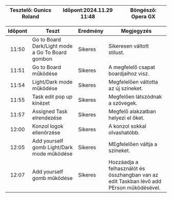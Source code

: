 |Tesztelő: Gunics Roland | Időpont:2024.11.29 11:48| Böngésző: Opera GX|
| -------------------------------------|----------|-------------------------|

| Időpont | Teszt                | Eredmény | Megjegyzés                                                            |
|:-------:|----------------------|----------|-----------------------------------------------------------------------|
|11:50| Go to Board Dark/Light mode a Go To Board gombon | Sikeres | Sikeresen váltott stílust. |
|11:51| Go to Board működése | Sikeres | A megfelelő csapat boardjaihoz visz. |
|11:54| Light/Dark mode működése | Sikeres | Megfelelően váltotta az új színeket. |
|11:55| Task edit pop up kinézet | Sikeres | Megfelően látszódnak a szövegek. |
|11:57| Assigned Task elrendezése | Sikeres | Megfelő alakzatban helyezi el őket. |
|12:00| Konzol logok ellenőrzése | Sikeres | A konzol sokkal olvashatóbb. |
|12:05| Add yourself gomb Light/Dark mode működése | Sikeres | MEgfelelően váltja a színeket. |
|12:07| Add yourself gomb működése | Sikeres | Hozzáadja a felhasználót és összhangban van az edit Taskban lévő add PErson működésével. |